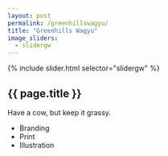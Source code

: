 ```yaml
---
layout: post
permalink: /greenhillswagyu/
title: "Greenhills Wagyu"
image_sliders:
  - slidergw
---
```

<section class="section fadeup clear col-1-1">

<div class="col-1-2 grid-mar">
  <div id="slideshow">
  {% include slider.html selector="slidergw" %}
  </div>

  <article class="txt-left">
    <h2>{{ page.title }}</h2>
    <p>Have a cow, but keep it grassy.</p>
    <ul>
      <li>Branding</li>
      <li>Print</li>
      <li>Illustration</li>
    </ul>
  </article>
</div>

</section>
